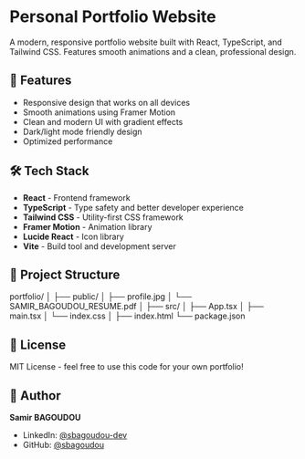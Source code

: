 # Personal Portfolio Website

A modern, responsive portfolio website built with React, TypeScript, and Tailwind CSS. Features smooth animations and a clean, professional design.

## 🌟 Features

- Responsive design that works on all devices
- Smooth animations using Framer Motion
- Clean and modern UI with gradient effects
- Dark/light mode friendly design
- Optimized performance

## 🛠 Tech Stack

- **React** - Frontend framework
- **TypeScript** - Type safety and better developer experience
- **Tailwind CSS** - Utility-first CSS framework
- **Framer Motion** - Animation library
- **Lucide React** - Icon library
- **Vite** - Build tool and development server


## 📁 Project Structure

portfolio/
│
├── public/
│ ├── profile.jpg
│ └── SAMIR_BAGOUDOU_RESUME.pdf
│
├── src/
│ ├── App.tsx
│ ├── main.tsx
│ └── index.css
│
├── index.html
└── package.json

## 📝 License

MIT License - feel free to use this code for your own portfolio!

## 👤 Author

**Samir BAGOUDOU**
- LinkedIn: [@sbagoudou-dev](https://linkedin.com/in/sbagoudou-dev)
- GitHub: [@sbagoudou](https://github.com/sbagoudou)